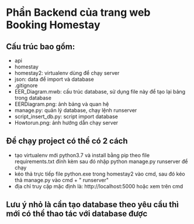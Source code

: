 # Phần Backend của trang web Booking Homestay

## Cấu trúc bao gồm:

* api
* homestay
* homestay2: virtualenv dùng để chạy server
* json: data để import và database
* .gitignore
* EER_Diagram.mwb: cấu trúc database, sử dụng file này để tạo lại bảng trong database
* EERDiagram.png: ảnh bảng và quan hệ
* manage.py: quản lý database, chạy lệnh runserver
* script_insert_db.py: script import database
* Howtorun.png: ảnh hướng dẫn chạy server

## Để chạy project có thể có 2 cách

* tạo virtualenv mới python3.7 và install bằng pip theo file requirements.txt đính kèm sau đó nhập python manage.py runserver để chạy 
* kéo thả trực tiếp file python.exe trong homestay2 vào cmd, sau đó kéo thả manage.py vào cmd + " runserver"
* địa chỉ truy cập mặc định là: http://localhost:5000 hoặc xem trên cmd
		
## Lưu ý nhỏ là cần tạo database theo yêu cầu thì mới có thể thao tác với database được
	